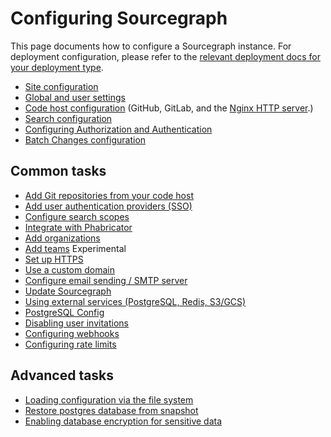 # Configuring Sourcegraph

This page documents how to configure a Sourcegraph instance. For deployment configuration, please refer to the [relevant deployment docs for your deployment type](../deploy/index.md#deployment-types).

- [Site configuration](site_config.md)
- [Global and user settings](settings.md)
- [Code host configuration](../external_service/index.md) (GitHub, GitLab, and the [Nginx HTTP server](../http_https_configuration.md).)
- [Search configuration](../search.md)
- [Configuring Authorization and Authentication](./authorization_and_authentication.md)
- [Batch Changes configuration](batch_changes.md)

## Common tasks

- [Add Git repositories from your code host](../repo/add.md)
- [Add user authentication providers (SSO)](../auth/index.md)
- [Configure search scopes](../../code_search/how-to/snippets.md)
- [Integrate with Phabricator](../../integration/phabricator.md)
- [Add organizations](../organizations.md)
- [Add teams](../teams) <span class="badge badge-experimental">Experimental</span>
- [Set up HTTPS](../http_https_configuration.md)
- [Use a custom domain](../url.md)
- [Configure email sending / SMTP server](email.md)
- [Update Sourcegraph](../updates/index.md)
- [Using external services (PostgreSQL, Redis, S3/GCS)](../external_services/index.md)
- [PostgreSQL Config](./postgres-conf.md)
- [Disabling user invitations](./user_invitations.md)
- [Configuring webhooks](./webhooks/index.md)
- [Configuring rate limits](../external_service/rate_limits.md)

## Advanced tasks

- [Loading configuration via the file system](advanced_config_file.md)
- [Restore postgres database from snapshot](restore/index.md)
- [Enabling database encryption for sensitive data](encryption.md)
